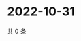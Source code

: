 # 2022-10-31

共 0 条

<!-- BEGIN WEIBO -->
<!-- 最后更新时间 Mon Oct 31 2022 03:00:46 GMT+0800 (China Standard Time) -->

<!-- END WEIBO -->
